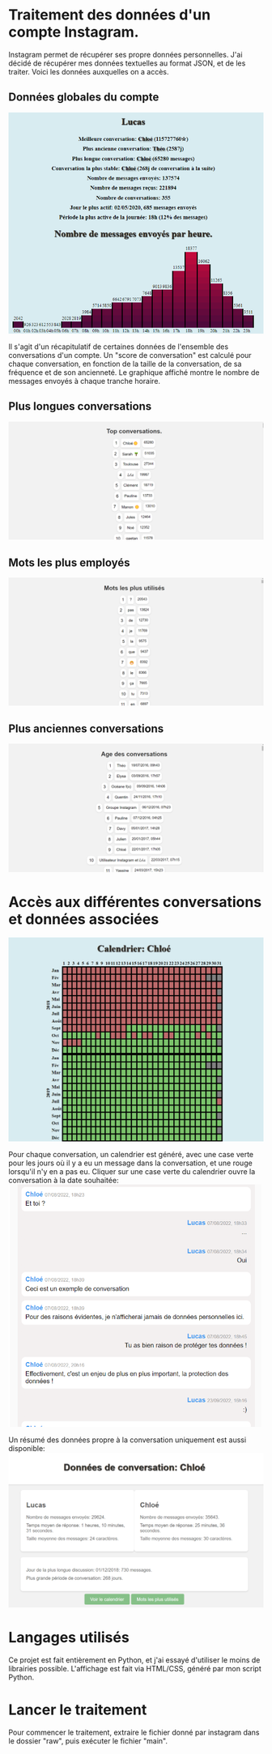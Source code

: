# Traitement des données d'un compte Instagram.
Instagram permet de récupérer ses propre données personnelles. J'ai décidé de récupérer mes données textuelles au format JSON, et de les traiter.
Voici les données auxquelles on a accès.

## Données globales du compte
![Données globales du compte](assets/globalData.png)

Il s'agit d'un récapitulatif de certaines données de l'ensemble des conversations d'un compte.
Un "score de conversation" est calculé pour chaque conversation, en fonction de la taille de la conversation, de sa fréquence et de son ancienneté.
Le graphique affiché montre le nombre de messages envoyés à chaque tranche horaire.

## Plus longues conversations
![Plus longues conversations](assets/topConversations.png)
## Mots les plus employés
![Mots les plus employés](assets/mostUsedWords.png)
## Plus anciennes conversations
![Plus anciennes conversations](assets/ConvAge.png)

# Accès aux différentes conversations et données associées
![Calendar](assets/ConvCalendar.png)

Pour chaque conversation, un calendrier est généré, avec une case verte pour les jours où il y a eu un message dans la conversation, et une rouge lorsqu'il n'y en a pas eu.
Cliquer sur une case verte du calendrier ouvre la conversation à la date souhaitée:
<img src="assets/ConvExample.png" width="500">

Un résumé des données propre à la conversation uniquement est aussi disponible:
![Données de conversation](assets/ConvData.png)

# Langages utilisés
Ce projet est fait entièrement en Python, et j'ai essayé d'utiliser le moins de librairies possible.
L'affichage est fait via HTML/CSS, généré par mon script Python.

# Lancer le traitement
Pour commencer le traitement, extraire le fichier donné par instagram dans le dossier "raw", puis exécuter le fichier "main".

